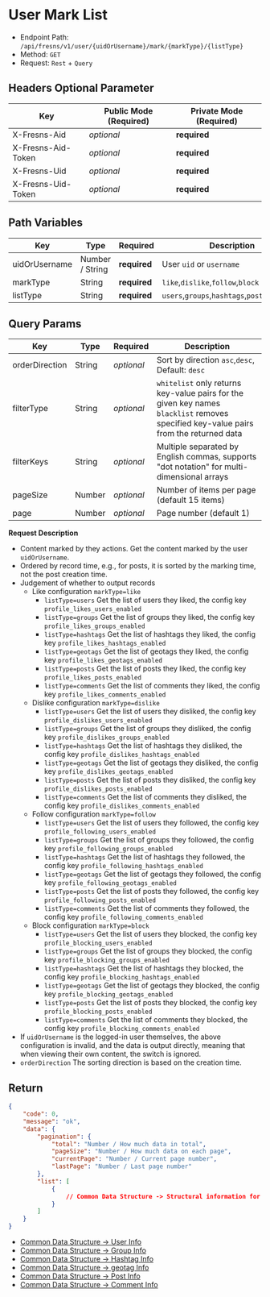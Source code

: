 # User Mark List

- Endpoint Path: `/api/fresns/v1/user/{uidOrUsername}/mark/{markType}/{listType}`
- Method: `GET`
- Request: `Rest` + `Query`

## Headers Optional Parameter

| Key | Public Mode (Required) | Private Mode (Required) |
| --- | --- | --- |
| X-Fresns-Aid | *optional* | **required** |
| X-Fresns-Aid-Token | *optional* | **required** |
| X-Fresns-Uid | *optional* | **required** |
| X-Fresns-Uid-Token | *optional* | **required** |

## Path Variables

| Key | Type | Required | Description |
| --- | --- | --- | --- |
| uidOrUsername | Number / String | **required** | User `uid` or `username` |
| markType | String | **required** | `like`,`dislike`,`follow`,`block` |
| listType | String | **required** | `users`,`groups`,`hashtags`,`posts`,`comments` |

## Query Params

| Key | Type | Required | Description |
| --- | --- | --- | --- |
| orderDirection | String | *optional* | Sort by direction `asc`,`desc`, Default: `desc` |
| filterType | String | *optional* | `whitelist` only returns key-value pairs for the given key names<br>`blacklist` removes specified key-value pairs from the returned data |
| filterKeys | String | *optional* | Multiple separated by English commas, supports "dot notation" for multi-dimensional arrays |
| pageSize | Number | *optional* | Number of items per page (default 15 items) |
| page | Number | *optional* | Page number (default 1) |

**Request Description**

- Content marked by they actions. Get the content marked by the user `uidOrUsername`.
- Ordered by record time, e.g., for posts, it is sorted by the marking time, not the post creation time.
- Judgement of whether to output records
    - Like configuration `markType=like`
        - `listType=users` Get the list of users they liked, the config key `profile_likes_users_enabled`
        - `listType=groups` Get the list of groups they liked, the config key `profile_likes_groups_enabled`
        - `listType=hashtags` Get the list of hashtags they liked, the config key `profile_likes_hashtags_enabled`
        - `listType=geotags` Get the list of geotags they liked, the config key `profile_likes_geotags_enabled`
        - `listType=posts` Get the list of posts they liked, the config key `profile_likes_posts_enabled`
        - `listType=comments` Get the list of comments they liked, the config key `profile_likes_comments_enabled`
    - Dislike configuration `markType=dislike`
        - `listType=users` Get the list of users they disliked, the config key `profile_dislikes_users_enabled`
        - `listType=groups` Get the list of groups they disliked, the config key `profile_dislikes_groups_enabled`
        - `listType=hashtags` Get the list of hashtags they disliked, the config key `profile_dislikes_hashtags_enabled`
        - `listType=geotags` Get the list of geotags they disliked, the config key `profile_dislikes_geotags_enabled`
        - `listType=posts` Get the list of posts they disliked, the config key `profile_dislikes_posts_enabled`
        - `listType=comments` Get the list of comments they disliked, the config key `profile_dislikes_comments_enabled`
    - Follow configuration `markType=follow`
        - `listType=users` Get the list of users they followed, the config key `profile_following_users_enabled`
        - `listType=groups` Get the list of groups they followed, the config key `profile_following_groups_enabled`
        - `listType=hashtags` Get the list of hashtags they followed, the config key `profile_following_hashtags_enabled`
        - `listType=geotags` Get the list of geotags they followed, the config key `profile_following_geotags_enabled`
        - `listType=posts` Get the list of posts they followed, the config key `profile_following_posts_enabled`
        - `listType=comments` Get the list of comments they followed, the config key `profile_following_comments_enabled`
    - Block configuration `markType=block`
        - `listType=users` Get the list of users they blocked, the config key `profile_blocking_users_enabled`
        - `listType=groups` Get the list of groups they blocked, the config key `profile_blocking_groups_enabled`
        - `listType=hashtags` Get the list of hashtags they blocked, the config key `profile_blocking_hashtags_enabled`
        - `listType=geotags` Get the list of geotags they blocked, the config key `profile_blocking_geotags_enabled`
        - `listType=posts` Get the list of posts they blocked, the config key `profile_blocking_posts_enabled`
        - `listType=comments` Get the list of comments they blocked, the config key `profile_blocking_comments_enabled`
- If `uidOrUsername` is the logged-in user themselves, the above configuration is invalid, and the data is output directly, meaning that when viewing their own content, the switch is ignored.
- `orderDirection` The sorting direction is based on the creation time.

## Return

```json
{
    "code": 0,
    "message": "ok",
    "data": {
        "pagination": {
            "total": "Number / How much data in total",
            "pageSize": "Number / How much data on each page",
            "currentPage": "Number / Current page number",
            "lastPage": "Number / Last page number"
        },
        "list": [
            {
                // Common Data Structure -> Structural information for the corresponding content type
            }
        ]
    }
}
```

- [Common Data Structure -> User Info](../../reference/data/user.md)
- [Common Data Structure -> Group Info](../../reference/data/group.md)
- [Common Data Structure -> Hashtag Info](../../reference/data/hashtag.md)
- [Common Data Structure -> geotag Info](../../reference/data/geotag.md)
- [Common Data Structure -> Post Info](../../reference/data/post.md)
- [Common Data Structure -> Comment Info](../../reference/data/comment.md)
